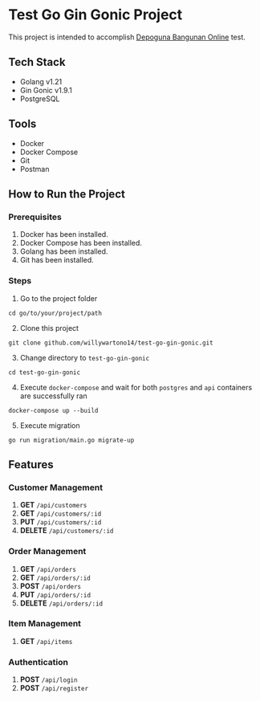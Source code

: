# Test Go Gin Gonic Project

This project is intended to accomplish [Depoguna Bangunan Online](https://dbo.id/id) test.

## Tech Stack
- Golang v1.21
- Gin Gonic v1.9.1
- PostgreSQL

## Tools
- Docker
- Docker Compose
- Git
- Postman

## How to Run the Project
### Prerequisites
1. Docker has been installed.
2. Docker Compose has been installed.
3. Golang has been installed.
4. Git has been installed.

### Steps
1. Go to the project folder
```shell
cd go/to/your/project/path
```
2. Clone this project
```shell
git clone github.com/willywartono14/test-go-gin-gonic.git
```
3. Change directory to `test-go-gin-gonic`
```shell
cd test-go-gin-gonic
```
4. Execute `docker-compose` and wait for both `postgres` and `api` containers are successfully ran
```shell
docker-compose up --build
```
5. Execute migration
```shell
go run migration/main.go migrate-up
```

## Features
### Customer Management
1. **GET** `/api/customers`
2. **GET** `/api/customers/:id`
3. **PUT** `/api/customers/:id`
4. **DELETE** `/api/customers/:id`

### Order Management
1. **GET** `/api/orders`
2. **GET** `/api/orders/:id`
3. **POST** `/api/orders`
4. **PUT** `/api/orders/:id`
5. **DELETE** `/api/orders/:id`

### Item Management
1. **GET** `/api/items`

### Authentication
1. **POST** `/api/login`
2. **POST** `/api/register`